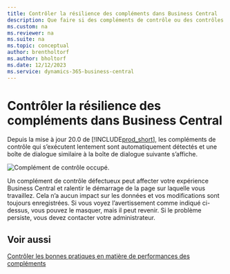```yaml
---
title: Contrôler la résilience des compléments dans Business Central
description: Que faire si des compléments de contrôle ou des contrôles personnalisés entraînent une réduction des fonctionnalités dans Business Central.
ms.custom: na
ms.reviewer: na
ms.suite: na
ms.topic: conceptual
author: brentholtorf
ms.author: bholtorf
ms.date: 12/12/2023
ms.service: dynamics-365-business-central
---
```


# Contrôler la résilience des compléments dans Business Central

Depuis la mise à jour 20.0 de [!INCLUDE[prod_short](includes/prod_short.md)], les compléments de contrôle qui s’exécutent lentement sont automatiquement détectés et une boîte de dialogue similaire à la boîte de dialogue suivante s’affiche.

![Complément de contrôle occupé.](media/controladdin-resiliency.png "Complément de contrôle occupé.")

Un complément de contrôle défectueux peut affecter votre expérience Business Central et ralentir le démarrage de la page sur laquelle vous travaillez. Cela n’a aucun impact sur les données et vos modifications sont toujours enregistrées. Si vous voyez l’avertissement comme indiqué ci-dessus, vous pouvez le masquer, mais il peut revenir. Si le problème persiste, vous devez contacter votre administrateur.

## Voir aussi
[Contrôler les bonnes pratiques en matière de performances des compléments](/dynamics365/business-central/dev-itpro/developer/devenv-control-addin-bestpractices)  